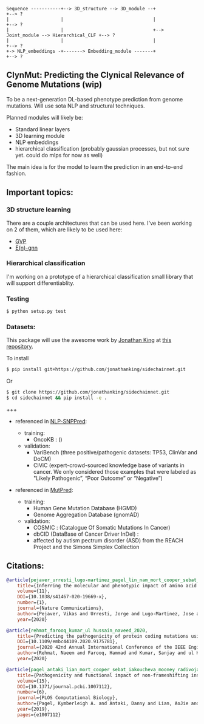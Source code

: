 ```
Sequence -----------+--> 3D_structure --> 3D_module --+                                      +--> ?
|                   |                                 |                                      +--> ?
|                   |                                 +--> Joint_module --> Hierarchical_CLF +--> ?
|                   |                                 |                                      +--> ?
+-> NLP_embeddings -+-------> Embedding_module -------+                                      +--> ?
```

## ClynMut: Predicting the Clynical Relevance of Genome Mutations (wip)

To be a next-generation DL-based phenotype prediction from genome mutations. Will use sota NLP and structural techniques. 


Planned modules will likely be: 
* Standard linear layers
* 3D learning module 
* NLP embeddings
* hierarchical classification (probably gaussian processes, but not sure yet. could do mlps for now as well)

The main idea is for the model to learn the prediction in an end-to-end fashion. 


## Important topics: 
### 3D structure learning

There are a couple architectures that can be used here. I've been working on 2 of them, which are likely to be used here: 
* <a href="https://github.com/lucidrains/geometric-vector-perceptron">GVP</a>
* <a href="https://github.com/lucidrains/egnn-pytorch">E(n)-gnn</a> 

### Hierarchical classification

I'm working on a prototype of a hierarchical classification small library that will support differentiablity.

### Testing

```bash
$ python setup.py test
```

### Datasets: 

This package will use the awesome work by <a href="http://github.com/jonathanking">Jonathan King</a> at <a href="https://github.com/jonathanking/sidechainnet">this repository</a>.

To install

```bash
$ pip install git+https://github.com/jonathanking/sidechainnet.git
```
Or

```bash
$ git clone https://github.com/jonathanking/sidechainnet.git
$ cd sidechainnet && pip install -e .
```

+++

* referenced in <a href="https://ieeexplore.ieee.org/document/9175781/">NLP-SNPPred</a>: 
    * training:
        * OncoKB : ()
    * validation: 
        * VariBench (three positive/pathogenic datasets: TP53, ClinVar and DoCM)
        * CIViC (expert-crowd-sourced knowledge base of variants in cancer. We only considered those examples that were labeled as "Likely Pathogenic”, “Poor Outcome” or “Negative”)

* referenced in <a href=https://pdfs.semanticscholar.org/b1c4/31717cf470634bfb5faca0c0ec9d3bd5ec66.pdf>MutPred</a>:
    * training:
        * Human Gene Mutation Database (HGMD)
        * Genome Aggregation Database (gnomAD)
    * validation:
        * COSMIC : (Catalogue Of Somatic Mutations In Cancer)
        * dbCID (DataBase of Cancer Driver InDel) : 
        * affected by autism pectrum disorder (ASD) from the REACH Project and the Simons Simplex Collection


## Citations:

```bibtex
@article{pejaver_urresti_lugo-martinez_pagel_lin_nam_mort_cooper_sebat_iakoucheva et al._2020,
    title={Inferring the molecular and phenotypic impact of amino acid variants with MutPred2},
    volume={11},
    DOI={10.1038/s41467-020-19669-x},
    number={1},
    journal={Nature Communications},
    author={Pejaver, Vikas and Urresti, Jorge and Lugo-Martinez, Jose and Pagel, Kymberleigh A. and Lin, Guan Ning and Nam, Hyun-Jun and Mort, Matthew and Cooper, David N. and Sebat, Jonathan and Iakoucheva, Lilia M. et al.},
    year={2020}
```

```bibtex
@article{rehmat_farooq_kumar_ul hussain_naveed_2020, 
    title={Predicting the pathogenicity of protein coding mutations using Natural Language Processing},
    DOI={10.1109/embc44109.2020.9175781},
    journal={2020 42nd Annual International Conference of the IEEE Engineering in Medicine & Biology Society (EMBC)},
    author={Rehmat, Naeem and Farooq, Hammad and Kumar, Sanjay and ul Hussain, Sibt and Naveed, Hammad},
    year={2020}
```

```bibtex
@article{pagel_antaki_lian_mort_cooper_sebat_iakoucheva_mooney_radivojac_2019,
    title={Pathogenicity and functional impact of non-frameshifting insertion/deletion variation in the human genome},
    volume={15},
    DOI={10.1371/journal.pcbi.1007112},
    number={6},
    journal={PLOS Computational Biology},
    author={Pagel, Kymberleigh A. and Antaki, Danny and Lian, AoJie and Mort, Matthew and Cooper, David N. and Sebat, Jonathan and Iakoucheva, Lilia M. and Mooney, Sean D. and Radivojac, Predrag},
    year={2019},
    pages={e1007112}
```

